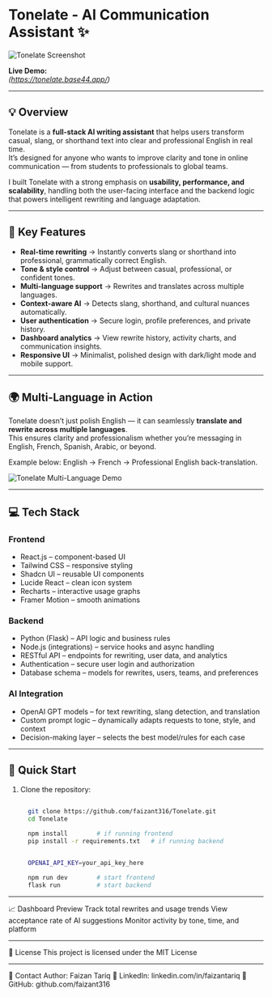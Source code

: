 # Tonelate - AI Communication Assistant ✨

![Tonelate Screenshot](https://github.com/user-attachments/assets/8a02b57e-f88c-433b-8075-e016455521ea)

**Live Demo:**  
*(https://tonelate.base44.app/)*

---

## 💡 Overview

Tonelate is a **full-stack AI writing assistant** that helps users transform casual, slang, or shorthand text into clear and professional English in real time.  
It’s designed for anyone who wants to improve clarity and tone in online communication — from students to professionals to global teams.  

I built Tonelate with a strong emphasis on **usability, performance, and scalability**, handling both the user-facing interface and the backend logic that powers intelligent rewriting and language adaptation.

---

## 🚀 Key Features

- **Real-time rewriting** → Instantly converts slang or shorthand into professional, grammatically correct English.  
- **Tone & style control** → Adjust between casual, professional, or confident tones.  
- **Multi-language support** → Rewrites and translates across multiple languages.  
- **Context-aware AI** → Detects slang, shorthand, and cultural nuances automatically.  
- **User authentication** → Secure login, profile preferences, and private history.  
- **Dashboard analytics** → View rewrite history, activity charts, and communication insights.  
- **Responsive UI** → Minimalist, polished design with dark/light mode and mobile support.  

---

## 🌍 Multi-Language in Action

Tonelate doesn’t just polish English — it can seamlessly **translate and rewrite across multiple languages**.  
This ensures clarity and professionalism whether you’re messaging in English, French, Spanish, Arabic, or beyond.  

Example below: English → French → Professional English back-translation.  

![Tonelate Multi-Language Demo](https://github.com/user-attachments/assets/04069f3a-9269-4e16-a9df-e32c84813497)

---

## 💻 Tech Stack

### **Frontend**
- React.js – component-based UI  
- Tailwind CSS – responsive styling  
- Shadcn UI – reusable UI components  
- Lucide React – clean icon system  
- Recharts – interactive usage graphs  
- Framer Motion – smooth animations  

### **Backend**
- Python (Flask) – API logic and business rules  
- Node.js (integrations) – service hooks and async handling  
- RESTful API – endpoints for rewriting, user data, and analytics  
- Authentication – secure user login and authorization  
- Database schema – models for rewrites, users, teams, and preferences  

### **AI Integration**
- OpenAI GPT models – for text rewriting, slang detection, and translation  
- Custom prompt logic – dynamically adapts requests to tone, style, and context  
- Decision-making layer – selects the best model/rules for each case  

---

## 🔧 Quick Start

1. Clone the repository:
   ```bash

     git clone https://github.com/faizant316/Tonelate.git
     cd Tonelate
   
     npm install        # if running frontend
     pip install -r requirements.txt   # if running backend


     OPENAI_API_KEY=your_api_key_here

     npm run dev        # start frontend
     flask run          # start backend

---
📈 Dashboard Preview
Track total rewrites and usage trends
View acceptance rate of AI suggestions
Monitor activity by tone, time, and platform

---

📄 License
This project is licensed under the MIT License

---

📧 Contact
Author: Faizan Tariq
💼 LinkedIn: linkedin.com/in/faizantariq
🐙 GitHub: github.com/faizant316


